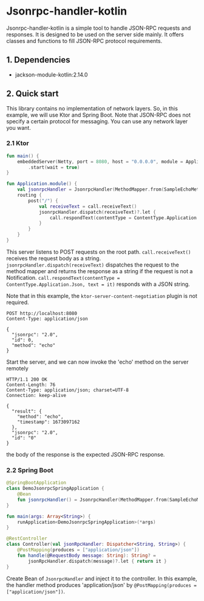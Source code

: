 # Jsonrpc-handler-kotlin

Jsonrpc-handler-kotlin is a simple tool to handle JSON-RPC requests and responses.
It is designed to be used on the server side mainly. It offers classes and functions to fill JSON-RPC protocol requirements.

## 1. Dependencies

- jackson-module-kotlin:2.14.0

## 2. Quick start

This library contains no implementation of network layers. So, in this example, we will use Ktor and Spring Boot.
Note that JSON-RPC does not specify a certain protocol for messaging. You can use any network layer you want.

### 2.1 Ktor

```kotlin
fun main() {
    embeddedServer(Netty, port = 8080, host = "0.0.0.0", module = Application::module)
        .start(wait = true)
}

fun Application.module() {
    val jsonrpcHandler = JsonrpcHandler(MethodMapper.from(SampleEchoMethod()))
    routing {
        post("/") {
            val receiveText = call.receiveText()
            jsonrpcHandler.dispatch(receiveText)?.let {
                call.respondText(contentType = ContentType.Application.Json, text = it)
            }
        }
    }
}
```

This server listens to POST requests on the root path. `call.receiveText()` receives the request body as a string.
`jsonrpcHandler.dispatch(receiveText)` dispatches the request to the method mapper and returns the response as a string
if the request is not a Notification. `call.respondText(contentType = ContentType.Application.Json, text = it)` responds
with a JSON string.

Note that in this example, the `ktor-server-content-negotiation` plugin is not required.

```http request
POST http://localhost:8080
Content-Type: application/json

{
  "jsonrpc": "2.0",
  "id": 0,
  "method": "echo"
}
```
Start the server, and we can now invoke the 'echo' method on the server remotely

```http
HTTP/1.1 200 OK
Content-Length: 76
Content-Type: application/json; charset=UTF-8
Connection: keep-alive

{
  "result": {
    "method": "echo",
    "timestamp": 1673097162
  },
  "jsonrpc": "2.0",
  "id": "0"
}
```
the body of the response is the expected JSON-RPC response.

### 2.2 Spring Boot

```kotlin
@SpringBootApplication
class DemoJsonrpcSpringApplication {
    @Bean
    fun jsonrpcHandler() = JsonrpcHandler(MethodMapper.from(SampleEchoMethod()))
}

fun main(args: Array<String>) {
    runApplication<DemoJsonrpcSpringApplication>(*args)
}

@RestController
class Controller(val jsonRpcHandler: Dispatcher<String, String>) {
    @PostMapping(produces = ["application/json"])
    fun handle(@RequestBody message: String): String? = 
        jsonRpcHandler.dispatch(message)?.let { return it }
}
```
Create Bean of `JsonrpcHandler` and inject it to the controller.
In this example, the handler method produces 'application/json' by `@PostMapping(produces = ["application/json"])`.
